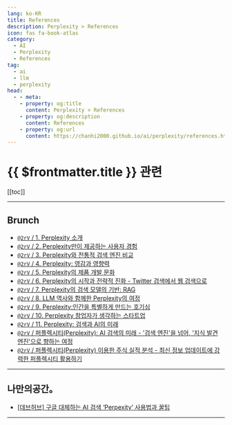 ```yaml
---
lang: ko-KR
title: References
description: Perplexity > References
icon: fas fa-book-atlas
category: 
  - AI
  - Perplexity
  - References
tag: 
  - ai
  - llm
  - perplexity
head:
  - - meta:
    - property: og:title
      content: Perplexity > References
    - property: og:description
      content: References
    - property: og:url
      content: https://chanhi2000.github.io/ai/perplexity/references.html
---
```


# {{ $frontmatter.title }} 관련

[[toc]]

---

## Brunch

- [`@2rV` / 1. Perplexity 소개](https://brunch.co.kr/@@2rV/162)
- [`@2rV` / 2. Perplexity만이 제공하는 사용자 경험](https://brunch.co.kr/@@2rV/163)
- [`@2rV` / 3. Perplexity와 전통적 검색 엔진 비교](https://brunch.co.kr/@@2rV/164)
- [`@2rV` / 4. Perplexity: 영감과 영향력](https://brunch.co.kr/@@2rV/165)
- [`@2rV` / 5. Perplexity의 제품 개발 문화](https://brunch.co.kr/@@2rV/166)
- [`@2rV` / 6. Perplexity의 시작과 전략적 진화 - Twitter 검색에서 웹 검색으로](https://brunch.co.kr/@@2rV/167)
- [`@2rV` / 7. Perplexity의 검색 모델의 기반: RAG](https://brunch.co.kr/@@2rV/168)
- [`@2rV` / 8. LLM 역사와 함께한 Perplexity의 여정](https://brunch.co.kr/@@2rV/169)
- [`@2rV` / 9. Perplexity:인간을 특별하게 만드는 호기심](https://brunch.co.kr/@@2rV/170)
- [`@2rV` / 10. Perplexity 창업자가 생각하는 스타트업](https://brunch.co.kr/@@2rV/171)
- [`@2rV` / 11. Perplexity: 검색과 AI의 미래](https://brunch.co.kr/@@2rV/172)
- [`@2rV` / 퍼플렉시티(Perplexity): AI 검색의 미래 - '검색 엔진'을 넘어, '지식 발견 엔진'으로 향하는 여정](https://brunch.co.kr/@@2rV/173)
- [`@2rV` / 퍼플렉시티(Perplexity) 이용한 주식 실적 분석 - 최신 정보 업데이트에 강력한 퍼플렉시티 활용하기](https://brunch.co.kr/@@2rV/175)

<!-- END: brunch.co.kr -->

---

## 나만의공간。

- [\[데브허브\] 구글 대체하는 AI 검색 ‘Perpexity’ 사용법과 꿀팁](https://m.blog.naver.com/writer0713/223578429903)

---

<TagLinks />